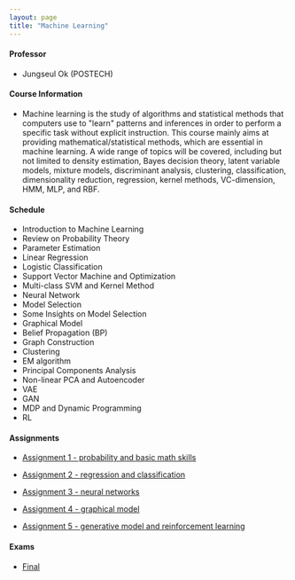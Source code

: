 ```yaml
---
layout: page
title: "Machine Learning"
---
```

#### Professor
- Jungseul Ok (POSTECH)

#### Course Information

- Machine learning is the study of algorithms and statistical methods that computers use to "learn" patterns and inferences in order to perform a specific task without explicit instruction. This course mainly aims at providing mathematical/statistical methods, which are essential in machine learning. A wide range of topics will be covered, including but not limited to density estimation, Bayes decision theory, latent variable models, mixture models, discriminant analysis, clustering, classification, dimensionality reduction, regression, kernel methods, VC-dimension, HMM, MLP, and RBF.

#### Schedule

- Introduction to Machine Learning
- Review on Probability Theory
- Parameter Estimation 
- Linear Regression
- Logistic Classification
- Support Vector Machine and Optimization 
- Multi-class SVM and Kernel Method
- Neural Network
- Model Selection
- Some Insights on Model Selection
- Graphical Model
- Belief Propagation (BP)
- Graph Construction
- Clustering
- EM algorithm
- Principal Components Analysis
- Non-linear PCA and Autoencoder
- VAE 
- GAN
- MDP and Dynamic Programming
- RL

#### Assignments

- [Assignment 1 - probability and basic math skills](/courses/machine-learning/AIGS515_ASSN1_20170243.pdf)

- [Assignment 2 - regression and classification](/courses/machine-learning/AIGS515_ASSN2_20170243.pdf)

- [Assignment 3 - neural networks](/courses/machine-learning/AIGS515_ASSN3_20170243.pdf)

- [Assignment 4 - graphical model](/courses/machine-learning/AIGS515_ASSN4_20170243.pdf)

- [Assignment 5 - generative model and reinforcement learning](/courses/machine-learning/AIGS515_ASSN5_20170243.pdf)

#### Exams

- [Final](/courses/machine-learning/AIGS515_FINAL_20170243.pdf)